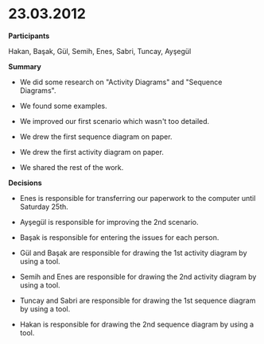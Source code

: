 # 23.03.2012 #



**Participants**

Hakan, Başak, Gül, Semih, Enes, Sabri, Tuncay, Ayşegül


**Summary**

  * We did some research on "Activity Diagrams" and "Sequence Diagrams".

  * We found some examples.

  * We improved our first scenario which wasn't too detailed.

  * We drew the first sequence diagram on paper.

  * We drew the first activity diagram on paper.

  * We shared the rest of the work.

**Decisions**

  * Enes is responsible for transferring our paperwork to the computer until Saturday 25th.

  * Ayşegül is responsible for improving the 2nd scenario.

  * Başak is responsible for entering the issues for each person.

  * Gül and Başak are responsible for drawing the 1st activity diagram by using a tool.

  * Semih and Enes are responsible for drawing the 2nd activity diagram by using a tool.

  * Tuncay and Sabri are responsible for drawing the 1st sequence diagram by using a tool.

  * Hakan is responsible for drawing the 2nd sequence diagram by using a tool.